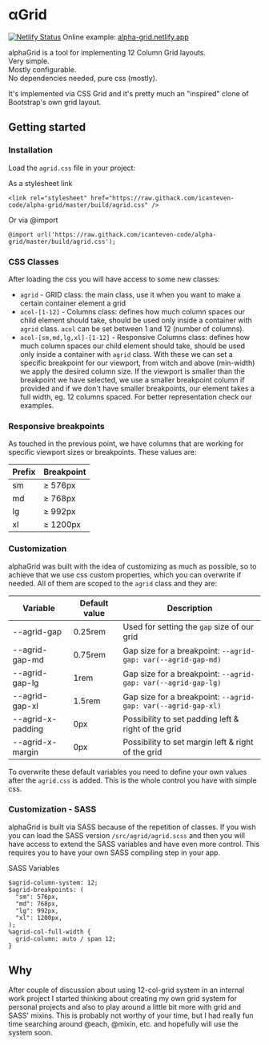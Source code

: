 # αGrid

[![Netlify Status](https://api.netlify.com/api/v1/badges/d8cddbf0-a67c-4a0d-a6e7-4745500f75ae/deploy-status)](https://app.netlify.com/sites/alpha-grid/deploys)
Online example: [alpha-grid.netlify.app](https://alpha-grid.netlify.app/)

alphaGrid is a tool for implementing 12 Column Grid layouts. \
Very simple. \
Mostly configurable. \
No dependencies needed, pure css (mostly).

It's implemented via CSS Grid and it's pretty much an "inspired" clone of Bootstrap's own grid layout.

## Getting started

### Installation
Load the `agrid.css` file in your project:

As a stylesheet link
```
<link rel="stylesheet" href="https://raw.githack.com/icanteven-code/alpha-grid/master/build/agrid.css" />
```
Or via @import
```
@import url('https://raw.githack.com/icanteven-code/alpha-grid/master/build/agrid.css');
```

### CSS Classes
After loading the css you will have access to some new classes:

- `agrid` - GRID class: the main class, use it when you want to make a certain container element a grid
- `acol-[1-12]` - Columns class: defines how much column spaces our child element should take, should be used only inside a container with `agrid` class. `acol` can be set between 1 and 12 (number of columns).
- `acol-[sm,md,lg,xl]-[1-12]` - Responsive Columns class: defines how much column spaces our child element should take, should be used only inside a container with `agrid` class. With these we can set a specific breakpoint for our viewport, from witch and above (min-width) we apply the desired column size. If the viewport is smaller than the breakpoint we have selected, we use a smaller breakpoint column if provided and if we don't have smaller breakpoints, our element takes a full width, eg. 12 columns spaced. For better representation check our examples.

### Responsive breakpoints
As touched in the previous point, we have columns that are working for specific viewport sizes or breakpoints. These values are:

| Prefix | Breakpoint |
| ------ | ---------- |
| sm     | ≥ 576px    |
| md     | ≥ 768px    |
| lg     | ≥ 992px    |
| xl     | ≥ 1200px   |

### Customization
alphaGrid was built with the idea of customizing as much as possible, so to achieve that we use css custom properties, which you can overwrite if needed. All of them are scoped to the `agrid` class and they are:

| Variable          | Default value | Description                                                   |
| ----------------- | ------------- | ------------------------------------------------------------- |
| --agrid-gap       | 0.25rem       | Used for setting the `gap` size of our grid                   |
| --agrid-gap-md    | 0.75rem       | Gap size for a breakpoint: `--agrid-gap: var(--agrid-gap-md)` |
| --agrid-gap-lg    | 1rem          | Gap size for a breakpoint: `--agrid-gap: var(--agrid-gap-lg)` |
| --agrid-gap-xl    | 1.5rem        | Gap size for a breakpoint: `--agrid-gap: var(--agrid-gap-xl)` |
| --agrid-x-padding | 0px           | Possibility to set padding left & right of the grid           |
| --agrid-x-margin  | 0px           | Possibility to set margin left & right of the grid            |

To overwrite these default variables you need to define your own values after the `agrid.css` is added. This is the whole control you have with simple css.

### Customization  - SASS
alphaGrid is built via SASS because of the repetition of classes. If you wish you can load the SASS version `/src/agrid/agrid.scss` and then you will have access to extend the SASS variables and have even more control. This requires you to have your own SASS compiling step in your app.

SASS Variables
```
$agrid-column-system: 12;
$agrid-breakpoints: (
  "sm": 576px,
  "md": 768px,
  "lg": 992px,
  "xl": 1200px,
);
%agrid-col-full-width {
  grid-column: auto / span 12;
}
```

## Why
After couple of discussion about using 12-col-grid system in an internal work project I started thinking about creating my own grid system for personal projects and also to play around a little bit more with grid and SASS' mixins. 
This is probably not worthy of your time, but I had really fun time searching around @each, @mixin, etc. and hopefully will use the system soon. 